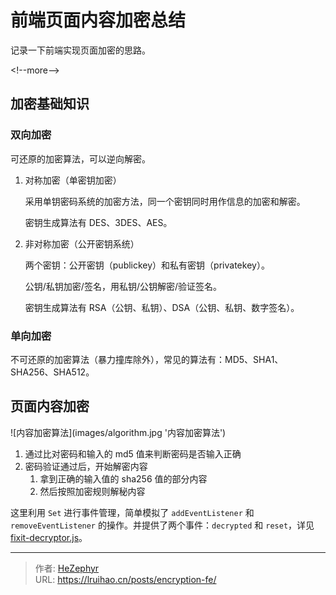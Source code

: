 # 前端页面内容加密总结


记录一下前端实现页面加密的思路。

&lt;!--more--&gt;

## 加密基础知识

### 双向加密

可还原的加密算法，可以逆向解密。

1. 对称加密（单密钥加密）

   采用单钥密码系统的加密方法，同一个密钥同时用作信息的加密和解密。

   密钥生成算法有 DES、3DES、AES。

2. 非对称加密（公开密钥系统）

   两个密钥：公开密钥（publickey）和私有密钥（privatekey）。

   公钥/私钥加密/签名，用私钥/公钥解密/验证签名。

   密钥生成算法有 RSA（公钥、私钥）、DSA（公钥、私钥、数字签名）。

### 单向加密

不可还原的加密算法（暴力撞库除外），常见的算法有：MD5、SHA1、SHA256、SHA512。

## 页面内容加密

![内容加密算法](images/algorithm.jpg &#39;内容加密算法&#39;)

1. 通过比对密码和输入的 md5 值来判断密码是否输入正确
2. 密码验证通过后，开始解密内容
   1. 拿到正确的输入值的 sha256 值的部分内容
   2. 然后按照加密规则解秘内容

这里利用 `Set` 进行事件管理，简单模拟了 `addEventListener` 和 `removeEventListener` 的操作。并提供了两个事件：`decrypted` 和 `reset`，详见 [fixit-decryptor.js](https://github.com/hugo-fixit/FixIt/blob/master/assets/js/fixit-decryptor.js)。


---

> 作者: [HeZephyr](https://github.com/HeZephyr)  
> URL: https://lruihao.cn/posts/encryption-fe/  

